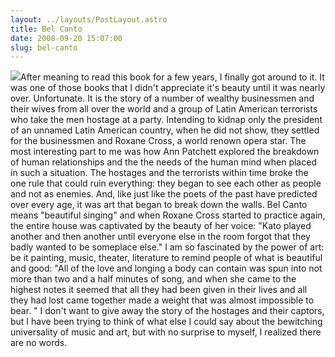 ```yaml
---
layout: ../layouts/PostLayout.astro
title: Bel Canto
date: 2008-09-20 15:07:00
slug: bel-canto
---
```


[![](http://www.fantasticfiction.co.uk/images/n25/n129870.jpg)](http://www.fantasticfiction.co.uk/images/n25/n129870.jpg)After meaning to read this book for a few years, I finally got around to it. It was one of those books that I didn't appreciate it's beauty until it was nearly over. Unfortunate. It is the story of a number of wealthy businessmen and their wives from all over the world and a group of Latin American terrorists who take the men hostage at a party. Intending to kidnap only the president of an unnamed Latin American country, when he did not show, they settled for the businessmen and Roxane Cross, a world renown opera star. The most interesting part to me was how Ann Patchett explored the breakdown of human relationships and the the needs of the human mind when placed in such a situation. The hostages and the terrorists within time broke the one rule that could ruin everything: they began to see each other as people and not as enemies. And, like just like the poets of the past have predicted over every age, it was art that began to break down the walls. Bel Canto means "beautiful singing" and when Roxane Cross started to practice again, the entire house was captivated by the beauty of her voice: "Kato played another and then another until everyone else in the room forgot that they badly wanted to be someplace else." I am so fascinated by the power of art: be it painting, music, theater, literature to remind people of what is beautiful and good: "All of the love and longing a body can contain was spun into not more than two and a half minutes of song, and when she came to the highest notes it seemed that all they had been given in their lives and all they had lost came together made a weight that was almost impossible to bear. " I don't want to give away the story of the hostages and their captors, but I have been trying to think of what else I could say about the bewitching universality of music and art, but with no surprise to myself, I realized there are no words.